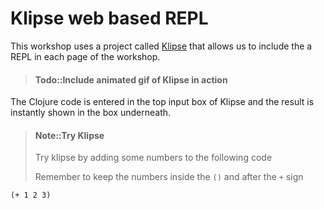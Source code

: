# Klipse web based REPL

This workshop uses a project called [Klipse](https://www.klipse.tech) that allows us to include the a REPL in each page of the workshop.

> #### Todo::Include animated gif of Klipse in action


The Clojure code is entered in the top input box of Klipse and the result is instantly shown in the box underneath.

> #### Note::Try Klipse
> Try klipse by adding some numbers to the following code
>
> Remember to keep the numbers inside the `()` and after the `+` sign
```eval-clojure
(+ 1 2 3)
```

